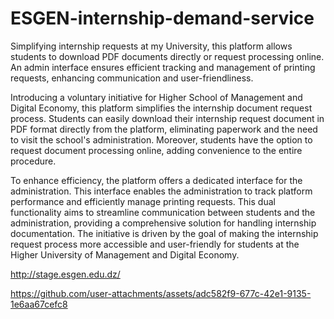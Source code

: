 # ESGEN-internship-demand-service
Simplifying internship requests at my University, this platform allows students to download PDF documents directly or request processing online. An admin interface ensures efficient tracking and management of printing requests, enhancing communication and user-friendliness.


Introducing a voluntary initiative for Higher School of Management and Digital Economy, this platform simplifies the internship document request process. Students can easily download their internship request document in PDF format directly from the platform, eliminating paperwork and the need to visit the school's administration. Moreover, students have the option to request document processing online, adding convenience to the entire procedure.

To enhance efficiency, the platform offers a dedicated interface for the administration. This interface enables the administration to track platform performance and efficiently manage printing requests. This dual functionality aims to streamline communication between students and the administration, providing a comprehensive solution for handling internship documentation. The initiative is driven by the goal of making the internship request process more accessible and user-friendly for students at the Higher University of Management and Digital Economy.

http://stage.esgen.edu.dz/


https://github.com/user-attachments/assets/adc582f9-677c-42e1-9135-1e6aa67cefc8

